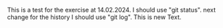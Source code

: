 This is a test for the exercise at 14.02.2024.
I should use "git status".
next change
for the history I should use "git log".
This is new Text.
